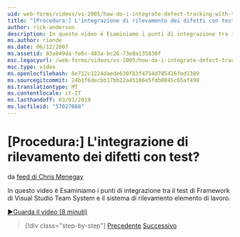```yaml
---
uid: web-forms/videos/vs-2005/how-do-i-integrate-defect-tracking-with-testing
title: "[Procedura:] L'integrazione di rilevamento dei difetti con test? | Microsoft Docs"
author: rick-anderson
description: In questo video è Esaminiamo i punti di integrazione tra il test di Framework di Visual Studio Team System e il sistema di rilevamento elemento di lavoro.
ms.author: riande
ms.date: 06/12/2007
ms.assetid: 83a849da-fe6c-483a-bc26-73e8a135830f
msc.legacyurl: /web-forms/videos/vs-2005/how-do-i-integrate-defect-tracking-with-testing
msc.type: video
ms.openlocfilehash: 8e712c1224daede630f83f4754d785426fed1389
ms.sourcegitcommit: 24b1f6decbb17bb22a45166e5fdb0845c65af498
ms.translationtype: MT
ms.contentlocale: it-IT
ms.lasthandoff: 03/01/2019
ms.locfileid: "57027088"
---
```

<a name="how-do-i-integrate-defect-tracking-with-testing"></a>[Procedura:] L'integrazione di rilevamento dei difetti con test?
====================
da [feed di Chris Menegay](https://twitter.com/CMenegay)

In questo video è Esaminiamo i punti di integrazione tra il test di Framework di Visual Studio Team System e il sistema di rilevamento elemento di lavoro.

[&#9654;Guarda il video (8 minuti)](https://channel9.msdn.com/Blogs/ASP-NET-Site-Videos/how-do-i-integrate-defect-tracking-with-testing)

> [!div class="step-by-step"]
> [Precedente](the-effects-of-viewstate.md)
> [Successivo](how-do-i-create-my-own-bug-work-item.md)
